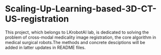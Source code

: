 # Scaling-Up-Learning-based-3D-CT-US-registration
This project, which belongs to LKrobotAI lab, is dedicated to solving the problem of cross-modal medicality image registration, the core algorithm in medical surgical robots.The methods and concrete desciptions will be added in latter updates in README files.
